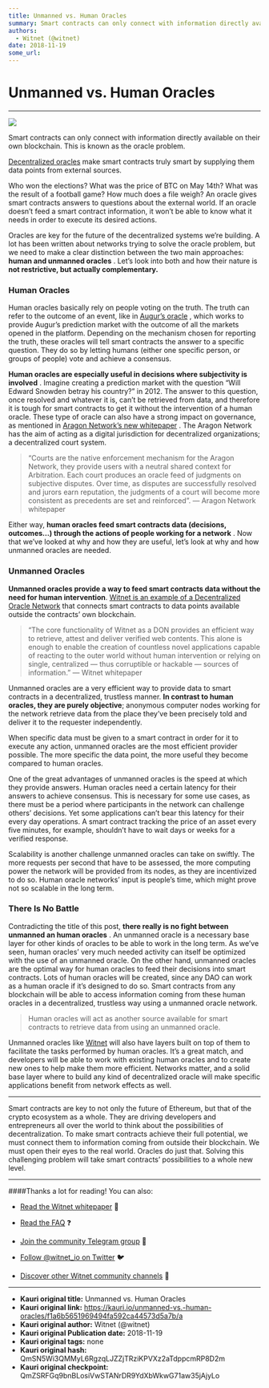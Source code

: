 ```yaml
---
title: Unmanned vs. Human Oracles
summary: Smart contracts can only connect with information directly available on their own blockchain. This is known as the oracle problem. Decentralized oracles make smart contracts truly smart by supplying them data points from external sources. Who won the elections? What was the price of BTC on May 14th? What was the result of a football game? How much does a file weigh? An oracle gives smart contracts answers to questions about the external world. If an oracle doesn’t feed a smart contract informati
authors:
  - Witnet (@witnet)
date: 2018-11-19
some_url: 
---
```


# Unmanned vs. Human Oracles



----


![](https://cdn-images-1.medium.com/max/2000/1*Fcr4RtRWU4Wa7yrdQUfL2Q.png)

Smart contracts can only connect with information directly available on their own blockchain. This is known as 
the oracle problem.
 
[Decentralized oracles](https://medium.com/@peterhaymond/why-decentralized-oracles-matter-7920ad04ee37)
 make smart contracts truly smart by supplying them data points from external sources.

Who won the elections? What was the price of BTC on May 14th? What was the result of a football game? How much does a file weigh? An oracle gives smart contracts answers to questions about the external world. If an oracle doesn’t feed a smart contract information, it won’t be able to know what it needs in order to execute its desired actions.

Oracles are key for the future of the decentralized systems we’re building. A lot has been written about networks trying to solve the oracle problem, but we need to make a clear distinction between the two main approaches: 
**human and unmanned oracles**
 . Let’s look into both and how their nature is 
**not restrictive, but actually complementary.**
 

### Human Oracles
Human oracles basically rely on people voting on the truth. The truth can refer to the outcome of an event, like in 
[Augur’s oracle](http://docs.augur.net/)
 , which works to provide Augur’s prediction market with the outcome of all the markets opened in the platform.
Depending on the mechanism chosen for reporting the truth, these oracles will tell smart contracts the answer to a specific question. They do so by letting humans (either one specific person, or groups of people) vote and achieve a consensus.
 
**Human oracles are especially useful in decisions where subjectivity is involved**
 . Imagine creating a prediction market with the question “Will Edward Snowden betray his country?” in 2012. The answer to this question, once resolved and whatever it is, can’t be retrieved from data, and therefore it is tough for smart contracts to get it without the intervention of a human oracle.
These type of oracle can also have a strong impact on governance, as mentioned in 
[Aragon Network’s new whitepaper](https://github.com/aragon/whitepaper)
 . The Aragon Network has the aim of acting as a digital jurisdiction for decentralized organizations; a decentralized court system.
> “Courts are the native enforcement mechanism for the Aragon Network, they provide users with a neutral shared context for Arbitration. Each court produces an oracle feed of judgments on subjective disputes. Over time, as disputes are successfully resolved and jurors earn reputation, the judgments of a court will become more consistent as precedents are set and reinforced”. — Aragon Network whitepaper

Either way, 
**human oracles feed smart contracts data (decisions, outcomes…) through the actions of people working for a network**
 . Now that we’ve looked at why and how they are useful, let’s look at why and how unmanned oracles are needed.

### Unmanned Oracles
 **Unmanned oracles provide a way to feed smart contracts data without the need for human intervention**. [Witnet is an example of a Decentralized Oracle Network](https://medium.com/witnet/witnet-smart-contracts-with-real-power-f79e326da3a4) that connects smart contracts to data points available outside the contracts’ own blockchain.

> “The core functionality of Witnet as a DON provides an efficient way to retrieve, attest and deliver verified web contents. This alone is enough to enable the creation of countless novel applications capable of reacting to the outer world without human intervention or relying on single, centralized — thus corruptible or hackable — sources of information.” — Witnet whitepaper

Unmanned oracles are a very efficient way to provide data to smart contracts in a decentralized, trustless manner. 
**In contrast to human oracles, they are purely objective**; anonymous computer nodes working for the network retrieve data from the place they’ve been precisely told and deliver it to the requester independently.

When specific data must be given to a smart contract in order for it to execute any action, unmanned oracles are the most efficient provider possible. The more specific the data point, the more useful they become compared to human oracles.

One of the great advantages of unmanned oracles is the speed at which they provide answers. Human oracles need a certain latency for their answers to achieve consensus. This is necessary for some use cases, as there must be a period where participants in the network can challenge others’ decisions. Yet some applications can’t bear this latency for their every day operations. A smart contract tracking the price of an asset every five minutes, for example, shouldn’t have to wait days or weeks for a verified response.

Scalability is another challenge unmanned oracles can take on swiftly. The more requests per second that have to be assessed, the more computing power the network will be provided from its nodes, as they are incentivized to do so. Human oracle networks’ input is people’s time, which might prove not so scalable in the long term.

### There Is No Battle
Contradicting the title of this post, 
**there really is no fight between unmanned an human oracles**
 . An unmanned oracle is a necessary base layer for other kinds of oracles to be able to work in the long term. As we’ve seen, human oracles’ very much needed activity can itself be optimized with the use of an unmanned oracle.
On the other hand, unmanned oracles are the optimal way for human oracles to feed their decisions into smart contracts. Lots of human oracles will be created, since any DAO can work as a human oracle if it’s designed to do so. Smart contracts from any blockchain will be able to access information coming from these human oracles in a decentralized, trustless way using a unmanned oracle network.
> Human oracles will act as another source available for smart contracts to retrieve data from using an unmanned oracle.

Unmanned oracles like 
[Witnet](http://witnet.io)
 will also have layers built on top of them to facilitate the tasks performed by human oracles. It’s a great match, and developers will be able to work with existing human oracles and to create new ones to help make them more efficient. Networks matter, and a solid base layer where to build any kind of decentralized oracle will make specific applications benefit from network effects as well.

----

Smart contracts are key to not only the future of Ethereum, but that of the crypto ecosystem as a whole. They are driving developers and entrepreneurs all over the world to think about the possibilities of decentralization. To make smart contracts achieve their full potential, we must connect them to information coming from outside their blockchain. We must open their eyes to the real world. Oracles do just that. Solving this challenging problem will take smart contracts’ possibilities to a whole new level.

----
####Thanks a lot for reading! You can also:



 *  [Read the Witnet whitepaper](https://witnet.io/static/witnet-whitepaper.pdf) 📃

 *  [Read the FAQ](https://witnet.io/#/faq) ❓

 *  [Join the community Telegram group](https://t.me/witnetio) 💬

 *  [Follow @witnet_io on Twitter](https://twitter.com/witnet_io) 🐦

 *  [Discover other Witnet community channels](https://witnet.io/#/contact) 👥



---

- **Kauri original title:** Unmanned vs. Human Oracles
- **Kauri original link:** https://kauri.io/unmanned-vs.-human-oracles/f1a6b5651969494fa592ca44573d5a7b/a
- **Kauri original author:** Witnet (@witnet)
- **Kauri original Publication date:** 2018-11-19
- **Kauri original tags:** none
- **Kauri original hash:** QmSN5Wi3QMMyL6RgzqLJZZjTRziKPVXz2aTdppcmRP8D2m
- **Kauri original checkpoint:** QmZSRFGq9bnBLosiVwSTANrDR9YdXbWkwG71aw35jAjyLo



